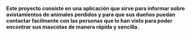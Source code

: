 **Este proyecto consiste en una aplicación que sirve para informar sobre avistamientos de animales perdidos y para que sus dueños puedan contactar facilmente con las personas que lo han visto para poder encontrar sus mascotas de manera rápida y sencilla.**
